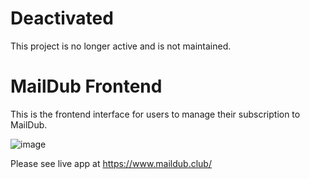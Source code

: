 # Deactivated
This project is no longer active and is not maintained.

# MailDub Frontend
This is the frontend interface for users to manage their subscription to MailDub.

![image](https://github.com/AmritpalChera/MailDub-frontend/assets/52187061/380c5867-45cb-4173-83a8-7c5f966b6458)


Please see live app at https://www.maildub.club/

